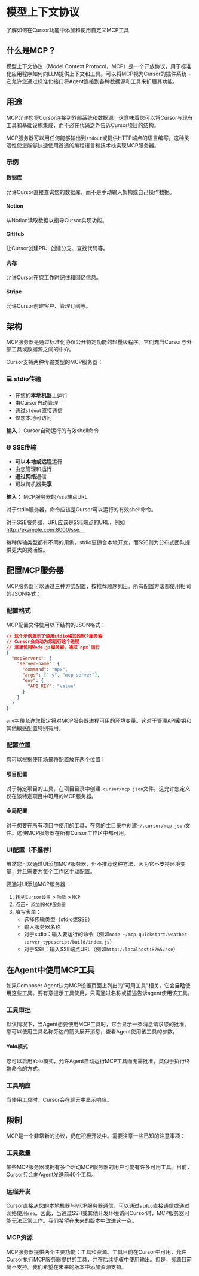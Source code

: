 # 模型上下文协议

了解如何在Cursor功能中添加和使用自定义MCP工具

## 什么是MCP？

模型上下文协议（Model Context Protocol，MCP）是一个开放协议，用于标准化应用程序如何向LLM提供上下文和工具。可以将MCP视为Cursor的插件系统 - 它允许您通过标准化接口将Agent连接到各种数据源和工具来扩展其功能。

## 用途

MCP允许您将Cursor连接到外部系统和数据源。这意味着您可以将Cursor与现有工具和基础设施集成，而不必在代码之外告诉Cursor项目的结构。

MCP服务器可以用任何能够输出到`stdout`或提供HTTP端点的语言编写。这种灵活性使您能够快速使用首选的编程语言和技术栈实现MCP服务器。

### 示例

#### 数据库
允许Cursor直接查询您的数据库，而不是手动输入架构或自己操作数据。

#### Notion
从Notion读取数据以指导Cursor实现功能。

#### GitHub
让Cursor创建PR、创建分支、查找代码等。

#### 内存
允许Cursor在您工作时记住和回忆信息。

#### Stripe
允许Cursor创建客户、管理订阅等。

## 架构

MCP服务器是通过标准化协议公开特定功能的轻量级程序。它们充当Cursor与外部工具或数据源之间的中介。

Cursor支持两种传输类型的MCP服务器：

### 💻 stdio传输

- 在您的**本地机器**上运行
- 由Cursor自动管理
- 通过`stdout`直接通信
- 仅您本地可访问

**输入：** Cursor自动运行的有效shell命令

### 🌐 SSE传输

- 可以**本地或远程**运行
- 由您管理和运行
- **通过网络**通信
- 可以跨机器**共享**

**输入：** MCP服务器的`/sse`端点URL

对于stdio服务器，命令应该是Cursor可以运行的有效shell命令。

对于SSE服务器，URL应该是SSE端点的URL，例如 http://example.com:8000/sse。

每种传输类型都有不同的用例，stdio更适合本地开发，而SSE则为分布式团队提供更大的灵活性。

## 配置MCP服务器

MCP服务器可以通过三种方式配置，按推荐顺序列出。所有配置方法都使用相同的JSON格式：

### 配置格式

MCP配置文件使用以下结构的JSON格式：

```json
// 这个示例演示了使用stdio格式的MCP服务器
// Cursor会自动为您运行这个进程
// 这里使用Node.js服务器，通过`npx`运行
{
  "mcpServers": {
    "server-name": {
      "command": "npx",
      "args": ["-y", "mcp-server"],
      "env": {
        "API_KEY": "value"
      }
    }
  }
}
```

`env`字段允许您指定将对MCP服务器进程可用的环境变量。这对于管理API密钥和其他敏感配置特别有用。

### 配置位置

您可以根据使用场景将配置放在两个位置：

#### 项目配置
对于特定项目的工具，在项目目录中创建`.cursor/mcp.json`文件。这允许您定义仅在该特定项目中可用的MCP服务器。

#### 全局配置
对于想要在所有项目中使用的工具，在您的主目录中创建`~/.cursor/mcp.json`文件。这使MCP服务器在所有Cursor工作区中都可用。

### UI配置（不推荐）

虽然您可以通过UI添加MCP服务器，但不推荐这种方法，因为它不支持环境变量，并且需要为每个工作区手动配置。

要通过UI添加MCP服务器：

1. 转到`Cursor设置` > `功能` > `MCP`
2. 点击`+ 添加新MCP服务器`
3. 填写表单：
   * 选择传输类型（stdio或SSE）
   * 输入服务器名称
   * 对于stdio：输入要运行的命令（例如`node ~/mcp-quickstart/weather-server-typescript/build/index.js`）
   * 对于SSE：输入SSE端点URL（例如`http://localhost:8765/sse`）

## 在Agent中使用MCP工具

如果Composer Agent认为MCP设置页面上列出的"可用工具"相关，它会**自动**使用这些工具。要有意提示工具使用，只需通过名称或描述告诉agent使用该工具。

### 工具审批

默认情况下，当Agent想要使用MCP工具时，它会显示一条消息请求您的批准。您可以使用工具名称旁边的箭头展开消息，查看Agent使用该工具的参数。

#### Yolo模式

您可以启用Yolo模式，允许Agent自动运行MCP工具而无需批准，类似于执行终端命令的方式。

### 工具响应

当使用工具时，Cursor会在聊天中显示响应。

## 限制

MCP是一个非常新的协议，仍在积极开发中。需要注意一些已知的注意事项：

### 工具数量
某些MCP服务器或拥有多个活动MCP服务器的用户可能有许多可用工具。目前，Cursor只会向Agent发送前40个工具。

### 远程开发
Cursor直接从您的本地机器与MCP服务器通信，可以通过`stdio`直接通信或通过网络使用`sse`。因此，当通过SSH或其他开发环境访问Cursor时，MCP服务器可能无法正常工作。我们希望在未来的版本中改进这一点。

### MCP资源
MCP服务器提供两个主要功能：工具和资源。工具目前在Cursor中可用，允许Cursor执行MCP服务器提供的工具，并在后续步骤中使用输出。但是，资源目前尚不支持。我们希望在未来的版本中添加资源支持。 